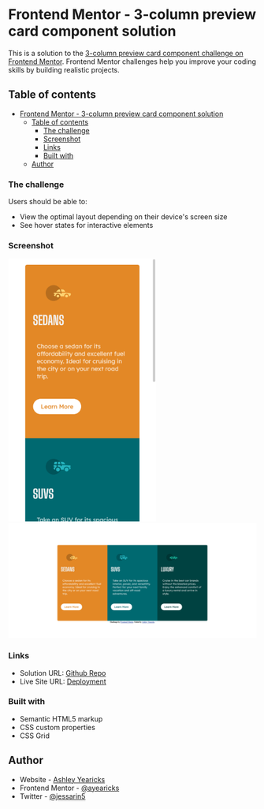 # Frontend Mentor - 3-column preview card component solution

This is a solution to the [3-column preview card component challenge on Frontend Mentor](https://www.frontendmentor.io/challenges/3column-preview-card-component-pH92eAR2-). Frontend Mentor challenges help you improve your coding skills by building realistic projects. 

## Table of contents

- [Frontend Mentor - 3-column preview card component solution](#frontend-mentor---3-column-preview-card-component-solution)
  - [Table of contents](#table-of-contents)
    - [The challenge](#the-challenge)
    - [Screenshot](#screenshot)
    - [Links](#links)
    - [Built with](#built-with)
  - [Author](#author)



### The challenge

Users should be able to:

- View the optimal layout depending on their device's screen size
- See hover states for interactive elements

### Screenshot

<img src="images/mobile.png" width='300'> <img src="images/desktop.png" width='600'>



### Links

- Solution URL: [Github Repo](https://github.com/ayearicks/3-column-preview-card-component-main)
- Live Site URL: [Deployment](http://yearicks.dev/3-column-preview-card-component-main/)



### Built with

- Semantic HTML5 markup
- CSS custom properties
- CSS Grid



## Author

- Website - [Ashley Yearicks](https://yearicks.dev)
- Frontend Mentor - [@ayearicks](https://www.frontendmentor.io/profile/ayearicks)
- Twitter - [@jessarin5](https://www.twitter.com/jessarin5)
